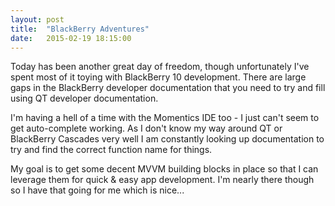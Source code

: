 ```yaml
---
layout: post
title:  "BlackBerry Adventures"
date:   2015-02-19 18:15:00
---
```

Today has been another great day of freedom, though unfortunately I've spent most of it
toying with BlackBerry 10 development.
There are large gaps in the BlackBerry developer documentation that you need to try and fill
using QT developer documentation. 

I'm having a hell of a time with the Momentics IDE too - I just can't seem to get auto-complete working.
As I don't know my way around QT or BlackBerry Cascades very well I am constantly looking up documentation to try and find the correct function name for things.

My goal is to get some decent MVVM building blocks in place so that I can leverage them for quick & easy app development. I'm nearly there though so I have that going for me which is nice...
